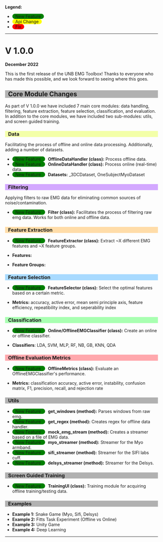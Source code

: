 <style>
.data_handler {
    background-color:#F3FFA8;
    padding-left: 10px;
}
.filtering {
    background-color:#D3A8FF;
    padding-left: 10px;
}
.feature_extraction {
    background-color:#FFDCA8;
    padding-left: 10px;
}
.feature_selection {
    background-color:#A8DAFF;
    padding-left: 10px;
}
.classification {
    background-color:#A8FFB1;
    padding-left: 10px;
}
.offline_metrics {
    background-color:#FFA8AD;
    padding-left: 10px;
}
.enhancement {
    background-color:green;
    width:130px;
    padding-left:10px;
    padding-right:10px;
    border-radius: 25px;
    margin-right: 10px;
}
.api_change {
    background-color:yellow;
    width:110px;
    padding-left:10px;
    padding-right:10px;
    border-radius: 25px;
    margin-right: 10px;
}
.fix {
    background-color:red;
    width:45px;
    padding-left:10px;
    padding-right:10px;
    border-radius: 25px;
    margin-right: 10px;
}
.grey_header {
    background-color:#B1B1B1;
    padding-left: 10px;
}
</style>

**Legend:**
- <span class="enhancement"> New Feature </span>
- <span class="api_change"> Api Change </span> 
- <span class="fix"> Fix </span> 

---------------------
# V 1.0.0 
**December 2022**

This is the first release of the UNB EMG Toolbox! Thanks to everyone who has made this possible, and we look forward to seeing where this goes.

<h2 class="grey_header"> Core Module Changes </h2>

As part of V 1.0.0 we have included 7 main core modules: data handling, filtering, feature extraction, feature selection, classification, and evaluation. In addition to the core modules, we have included two sub-modules: utils, and screen guided training.

<h3 class="data_handler"> Data </h3>

Facilitating the process of offline and online data processing. Additionally, adding a number of datasets.

- <span class="enhancement"> New Feature </span>**OfflineDataHandler (class):** Process offline data.
- <span class="enhancement"> New Feature </span>**OnlineDataHandler (class):** Process online (real-time) data.
- <span class="enhancement"> New Feature </span>**Datasets:** _3DCDataset, OneSubjectMyoDataset

<h3 class="filtering"> Filtering </h3>

Applying filters to raw EMG data for eliminating common sources of noise/contamination.

- <span class="enhancement"> New Feature </span>**Filter (class):** Facilitates the process of filtering raw emg data. Works for both online and offline data. 

<h3 class="feature_extraction"> Feature Extraction </h3>

- <span class="enhancement"> New Feature </span>**FeatureExtractor (class):** Extract ~X different EMG features and ~X feature groups.

- **Features:**
- **Feature Groups:**
<!-- TODO Fix the X's -->

<h3 class="feature_selection"> Feature Selection </h3>

- <span class="enhancement"> New Feature </span>**FeatureSelector (class):** Select the optimal features based on a certain metric.

- **Metrics:** accuracy, active error, mean semi principle axis, feature efficiency, repeatibility index, and seperability index

<h3 class="classification"> Classification </h3>

- <span class="enhancement"> New Feature </span>**Online/OfflineEMGClassifier (class):** Create an online or offline classifier.

- **Classifiers**: LDA, SVM, MLP, RF, NB, GB, KNN, QDA

<h3 class="offline_metrics"> Offline Evaluation Metrics </h3>

- <span class="enhancement"> New Feature </span>**OfflineMetrics (class):** Evaluate an OfflineEMGClassifier's performance.

- **Metrics:** classification accuracy, active error, instability, confusion matrix, F1, precision, recall, and rejection rate

<h3 class="grey_header"> Utils </h3>

- <span class="enhancement"> New Feature </span>**get_windows (method):** Parses windows from raw emg.
- <span class="enhancement"> New Feature </span>**get_regex (method):** Creates regex for offline data handler.
- <span class="enhancement"> New Feature </span>**mock_emg_stream (method):** Creates a streamer based on a file of EMG data.
- <span class="enhancement"> New Feature </span>**myo_streamer (method):** Streamer for the Myo armband.
- <span class="enhancement"> New Feature </span>**sifi_streamer (method):** Streamer for the SIFI labs cuff.
- <span class="enhancement"> New Feature </span>**delsys_streamer (method):** Streamer for the Delsys.

<h3 class="grey_header"> Screen Guided Training </h3>

- <span class="enhancement"> New Feature </span>**TrainingUI (class):** Training module for acquiring offline training/testing data.

<h3 class="grey_header"> Examples </h3>

- **Example 1:** Snake Game (Myo, Sifi, Delsys)
- **Example 2:** Fitts Task Experiment (Offline vs Online)
- **Example 3:** Unity Game 
- **Example 4:** Deep Learning

--------------------